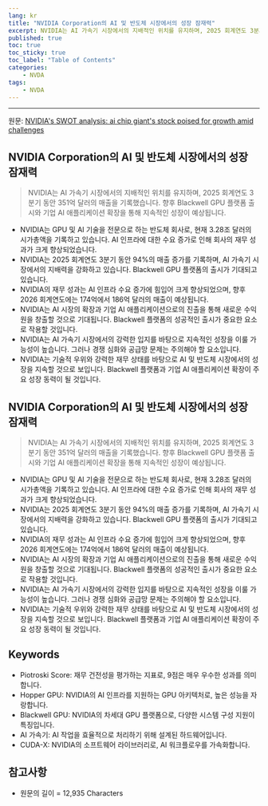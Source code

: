 ```yaml
---
lang: kr
title: "NVIDIA Corporation의 AI 및 반도체 시장에서의 성장 잠재력"
excerpt: NVIDIA는 AI 가속기 시장에서의 지배적인 위치를 유지하며, 2025 회계연도 3분기 동안 351억 달러의 매출을 기록했습니다. 향후 Blackwell GPU 플랫폼 출시와 기업 AI 애플리케이션 확장을 통해 지속적인 성장이 예상됩니다.
published: true
toc: true
toc_sticky: true
toc_label: "Table of Contents"
categories:
    - NVDA
tags:
    - NVDA
---
```


---

  원문: [NVIDIA's SWOT analysis: ai chip giant's stock poised for growth amid challenges](https://www.investing.com/news/swot-analysis/nvidias-swot-analysis-ai-chip-giants-stock-poised-for-growth-amid-challenges-93CH-3785522)

## NVIDIA Corporation의 AI 및 반도체 시장에서의 성장 잠재력

> NVIDIA는 AI 가속기 시장에서의 지배적인 위치를 유지하며, 2025 회계연도 3분기 동안 351억 달러의 매출을 기록했습니다. 향후 Blackwell GPU 플랫폼 출시와 기업 AI 애플리케이션 확장을 통해 지속적인 성장이 예상됩니다.


- NVIDIA는 GPU 및 AI 기술을 전문으로 하는 반도체 회사로, 현재 3.28조 달러의 시가총액을 기록하고 있습니다. AI 인프라에 대한 수요 증가로 인해 회사의 재무 성과가 크게 향상되었습니다.
- NVIDIA는 2025 회계연도 3분기 동안 94%의 매출 증가를 기록하며, AI 가속기 시장에서의 지배력을 강화하고 있습니다. Blackwell GPU 플랫폼의 출시가 기대되고 있습니다.
- NVIDIA의 재무 성과는 AI 인프라 수요 증가에 힘입어 크게 향상되었으며, 향후 2026 회계연도에는 174억에서 186억 달러의 매출이 예상됩니다.
- NVIDIA는 AI 시장의 확장과 기업 AI 애플리케이션으로의 진출을 통해 새로운 수익원을 창출할 것으로 기대됩니다. Blackwell 플랫폼의 성공적인 출시가 중요한 요소로 작용할 것입니다.
- NVIDIA는 AI 가속기 시장에서의 강력한 입지를 바탕으로 지속적인 성장을 이룰 가능성이 높습니다. 그러나 경쟁 심화와 공급망 문제는 주의해야 할 요소입니다.
- NVIDIA는 기술적 우위와 강력한 재무 상태를 바탕으로 AI 및 반도체 시장에서의 성장을 지속할 것으로 보입니다. Blackwell 플랫폼과 기업 AI 애플리케이션 확장이 주요 성장 동력이 될 것입니다.

## NVIDIA Corporation의 AI 및 반도체 시장에서의 성장 잠재력

> NVIDIA는 AI 가속기 시장에서의 지배적인 위치를 유지하며, 2025 회계연도 3분기 동안 351억 달러의 매출을 기록했습니다. 향후 Blackwell GPU 플랫폼 출시와 기업 AI 애플리케이션 확장을 통해 지속적인 성장이 예상됩니다.


- NVIDIA는 GPU 및 AI 기술을 전문으로 하는 반도체 회사로, 현재 3.28조 달러의 시가총액을 기록하고 있습니다. AI 인프라에 대한 수요 증가로 인해 회사의 재무 성과가 크게 향상되었습니다.
- NVIDIA는 2025 회계연도 3분기 동안 94%의 매출 증가를 기록하며, AI 가속기 시장에서의 지배력을 강화하고 있습니다. Blackwell GPU 플랫폼의 출시가 기대되고 있습니다.
- NVIDIA의 재무 성과는 AI 인프라 수요 증가에 힘입어 크게 향상되었으며, 향후 2026 회계연도에는 174억에서 186억 달러의 매출이 예상됩니다.
- NVIDIA는 AI 시장의 확장과 기업 AI 애플리케이션으로의 진출을 통해 새로운 수익원을 창출할 것으로 기대됩니다. Blackwell 플랫폼의 성공적인 출시가 중요한 요소로 작용할 것입니다.
- NVIDIA는 AI 가속기 시장에서의 강력한 입지를 바탕으로 지속적인 성장을 이룰 가능성이 높습니다. 그러나 경쟁 심화와 공급망 문제는 주의해야 할 요소입니다.
- NVIDIA는 기술적 우위와 강력한 재무 상태를 바탕으로 AI 및 반도체 시장에서의 성장을 지속할 것으로 보입니다. Blackwell 플랫폼과 기업 AI 애플리케이션 확장이 주요 성장 동력이 될 것입니다.

## Keywords

- Piotroski Score: 재무 건전성을 평가하는 지표로, 9점은 매우 우수한 성과를 의미합니다.
- Hopper GPU: NVIDIA의 AI 인프라를 지원하는 GPU 아키텍처로, 높은 성능을 자랑합니다.
- Blackwell GPU: NVIDIA의 차세대 GPU 플랫폼으로, 다양한 시스템 구성 지원이 특징입니다.
- AI 가속기: AI 작업을 효율적으로 처리하기 위해 설계된 하드웨어입니다.
- CUDA-X: NVIDIA의 소프트웨어 라이브러리로, AI 워크플로우를 가속화합니다.

## 참고사항

- 원문의 길이 = 12,935 Characters

